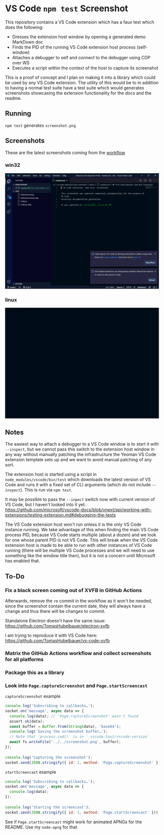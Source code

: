 # VS Code `npm test` Screenshot

This repository contains a VS Code extension which has a faux test which does
the following:

- Dresses the extension host window by opening a generated demo MarkDown doc
- Finds the PID of the running VS Code extension host process (self-window)
- Attaches a debugger to self and connect to the debugger using CDP over WS
- Executes a script within the context of the host to capture its screenshot

This is a proof of concept and I plan on making it into a library which could be
used by any VS Code extension. The utility of this would be to in addition to
having a normal test suite have a test suite which would generates screenshots
showcasing the extension functionality for the docs and the readme.

## Running

`npm test` generates `screenshot.png`

## Screenshots

These are the latest screenshots coming from the
[workflow](.github/workflows/main.yml)

### win32

![](screenshot-win32.png)

### linux

![](screenshot-linux.png)

## Notes

The easiest way to attach a debugger to a VS Code window is to start it with
`--inspect`, but we cannot pass this switch to the extension host window in any
way without manually patching the infrastructure the Yeoman VS Code extension
template sets up and we want to avoid manual patching of any sort.

The extension host is started using a script in `node_modules/vscode/bin/test`
which downloads the latest version of VS Code and runs it with a fixed set of
CLI arguments (which do not include `--inspect`). This is run via `npm test`.

It may be possible to pass the `--inpect` switch now with current version of VS
Code, but I haven't looked into it yet.
https://github.com/microsoft/vscode-docs/blob/vnext/api/working-with-extensions/testing-extension.md#debugging-the-tests

The VS Code extension host won't run unless it is the only VS Code instance
running. We take advantage of this when finding the main VS Code process PID,
because VS Code starts multiple (about a dozen) and we look for one whose parent
PID is not VS Code. This will break when the VS Code extension host is made to
be able to run with other instances of VS Code running (there will be multiple
VS Code processes and we will need to use something like the window title then),
but it is not a concern until Microsoft has enabled that.

## To-Do

### Fix a black screen coming out of XVFB in GitHub Actions

Afterwards, remove the `rm` commit in the workflow as it won't be needed, since
the screenshot contain the current date, they will always have a change and thus
there will be changes to commit.

Standalone Electron doesn't have the same issue:
https://github.com/TomasHubelbauer/electron-xvfb

I am trying to reproduce it with VS Code here:
https://github.com/TomasHubelbauer/vs-code-xvfb

### Matrix the GitHub Actions workflow and collect screenshots for all platforms

### Package this as a library

### Look into `Page.captureScreenshot` and `Page.startScreencast`

`captureScreenshot` example
```javascript
console.log('Subscribing to callbacks…');
socket.on('message', async data => {
  console.log(data); // 'Page.captureScreenshot' wasn't found
  assert.ok(data);
  const buffer = Buffer.from(String(data), 'base64');
  console.log('Saving the screenshot buffer…');
  // Note that `process.cwd()` is in `.vscode-test/vscode-version`
  await fs.writeFile('../../screenshot.png', buffer);
});

console.log('Capturing the screenshot');
socket.send(JSON.stringify({ id: 1, method: 'Page.captureScreenshot' }));
```

`startScreencast` example
```javascript
console.log('Subscribing to callbacks…');
socket.on('message', async data => {
  console.log(data);
});

console.log('Starting the screencast');
socket.send(JSON.stringify({ id: 1, method: 'Page.startScreencast' }));
```

See if `Page.startScreencast` might work for animated APNGs for the README.
Use my `node-apng` for that.
